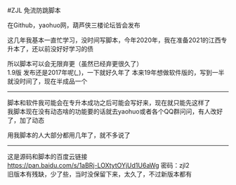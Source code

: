 #ZJL 免流防跳脚本

在Github，yaohuo网，葫芦侠三楼论坛皆会发布  

这几年我基本一直忙学习，没时间写脚本，今年2020年，我在准备2021的江西专升本了，还以前没好好学习的债

所以脚本可以会无限弃更（虽然已经弃更很久了）  
1.9版 发布还是2017年呢(*_*)，一下就好久年了
本来19年想做软件版的，写到一半就没时间了，现在半成品一个

****

脚本和软件我可能会在专升本成功之后可能会写好来，现在就只能先这样了  
我脚本现在没有动态啥的功能要的话就去yaohuo或者各个QQ群问问，有人改好了，加了动态  

用我脚本的人大部分都用几年了，就不多说了

****

这是源码和脚本的百度云链接  
https://pan.baidu.com/s/1aBRj-LOXtytOYjUd1U6aWg 密码：zjl2  
旧版本有残缺，少了些，当时没保留下来，太久了，不过新版本都有  

